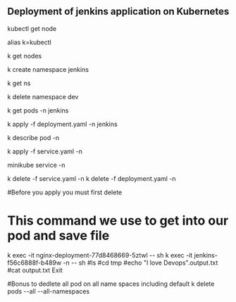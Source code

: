 ## Deployment of jenkins application on Kubernetes
kubectl get node

alias k=kubectl

k get nodes

k create namespace jenkins

k get ns

k delete namespace dev

k get pods -n jenkins

k apply -f deployment.yaml -n jenkins

k describe pod <pod name> -n <namespace>

k apply -f service.yaml -n <namespace>

minikube service <servicename> -n <namespace>

k delete -f service.yaml -n <namespace>
k delete -f deployment.yaml -n <namespace>

#Before you apply you must first delete
# This command we use to get into our pod and save file
 k exec -it nginx-deployment-77d8468669-5ztwl -- sh
k exec -it jenkins-f56c6888f-b489w -n <podname> -- sh
#ls
#cd tmp
#echo "I love Devops".output.txt
#cat output.txt
Exit

#Bonus to dedlete all pod on all name spaces including default
k delete pods --all --all-namespaces